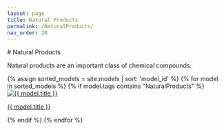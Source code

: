 ```yaml
---
layout: page  
title: Natural Products
permalink: /NaturalProducts/  
nav_order: 20
---
```

<link rel="stylesheet" href="{{ '/assets/css/gallery.css' | relative_url }}">
# Natural Products

Natural products are an important class of chemical compounds.

<div class="gallery">
{% assign sorted_models = site.models | sort: 'model_id' %}
{% for model in sorted_models %} 
  {% if model.tags contains "NaturalProducts" %}
    <div class="tile">
      <a href="{{ model.url | relative_url | append: '?tag=NaturalProducts' }}">
        <img src="{{ '/models/thumbnails/' | append: model.image | relative_url }}" alt="{{ model.title }}" />
        <p>{{ model.title }}</p>
      </a>
    </div>
  {% endif %}
{% endfor %}
</div>

